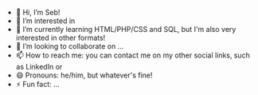 - 👋 Hi, I’m Seb!
- 👀 I’m interested in 
- 🌱 I’m currently learning HTML/PHP/CSS and SQL, but I'm also very interested in other formats!
- 💞️ I’m looking to collaborate on ...
- 📫 How to reach me: you can contact me on my other social links, such as LinkedIn or 
- 😄 Pronouns: he/him, but whatever's fine!
- ⚡ Fun fact: ...
